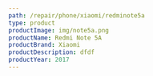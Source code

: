 ```yaml
---
path: /repair/phone/xiaomi/redminote5a
type: product
productImage: img/note5a.png
productName: Redmi Note 5A
productBrand: Xiaomi
productDescription: dfdf
productYear: 2017
---
```

